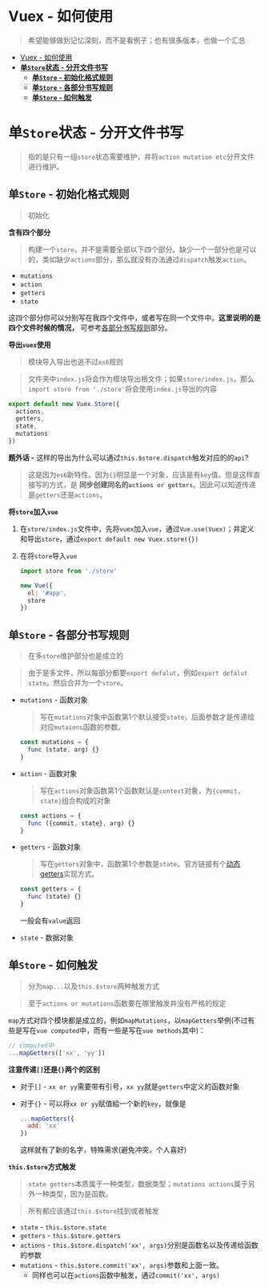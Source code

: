 # Vuex - 如何使用
> 希望能够做到记忆深刻，而不是看例子；也有很多版本，也做一个汇总

<!-- TOC -->

- [Vuex - 如何使用](#vuex---如何使用)
- [**单`Store`状态 - 分开文件书写**](#单store状态---分开文件书写)
  - [**单`Store` - 初始化格式规则**](#单store---初始化格式规则)
  - [**单`Store` - 各部分书写规则**](#单store---各部分书写规则)
  - [**单`Store` - 如何触发**](#单store---如何触发)

<!-- /TOC -->

# **单`Store`状态 - 分开文件书写**

> 指的是只有一组`store`状态需要维护，并将`action mutation etc`分开文件进行维护。

## **单`Store` - 初始化格式规则**

> 初始化

**含有四个部分**

> 构建一个`store`，并不是需要全部以下四个部分。缺少一个一部分也是可以的，类如缺少`actions`部分，那么就没有办法通过`dispatch`触发`action`。

* `mutations`
* `action`
* `getters`
* `state`

这四个部分你可以分别写在我四个文件中，或者写在同一个文件中。**这里说明的是四个文件时候的情况，** 可参考[各部分书写规则](#单store---各部分书写规则)部分。

**导出`vuex`使用**

> 模块导入导出也逃不过`es6`规则

> 文件夹中`index.js`将会作为模块导出根文件；如果`store/index.js`，那么`import store from './store'`将会使用`index.js`导出的内容

```JavaScript
export default new Vuex.Store({
  actions,
  getters,
  state,
  mutations
})
```

**题外话 -** 这样的导出为什么可以通过`this.$store.dispatch`触发对应的的`api`?

> 这是因为`es6`新特性。因为`{}`明显是一个对象，应该是有`key`值。但是这样直接写的方式，是 **同步创建同名的`actions or getters`**。因此可以知道传递是`getters`还是`actions`。

**将`store`加入`vue`**

1. 在`store/index.js`文件中，先将`vuex`加入`vue`，通过`Vue.use(Vuex)`；并定义和导出`store`，通过`export default new Vuex.store({})`
2. 在将`store`导入`vue` 

    ```JavaScript
    import store from './store'
    
    new Vue({
      el: '#app',
      store
    })
    ```

## **单`Store` - 各部分书写规则**

> 在多`store`维护部分也是成立的

> 由于是多文件，所以每部分都要`export defalut`，例如`export defalut state`。然后合并为一个`store`。

* `mutations` - 函数对象

    > 写在`mutations`对象中函数第1个默认接受`state`，后面参数才是传递给对应`mutaions`函数的参数。

    ```JavaScript
    const mutations = {
      func (state, arg) {}
    }
    ```
    
* `action` - 函数对象

    > 写在`actions`对象函数第1个函数默认是`context`对象，为`{commit, state}`组合构成的对象

    ```JavaScript
    const actions = {
      func ({commit, state}, arg) {}
    }
    ```
    
* `getters` - 函数对象

    > 写在`getters`对象中，函数第1个参数是`state`。官方链接有个[动态getters](https://vuex.vuejs.org/guide/getters.html)实现方式。

    ```JavaScript
    const getters = {
      func (state) {} 
    }
    ```
    一般会有`value`返回
    
* `state` - 数据对象

## **单`Store` - 如何触发**

> 分为`map...`以及`this.$store`两种触发方式

> 至于`actions or mutations`函数要在哪里触发并没有严格的规定

`map`方式对四个模块都是成立的，例如`mapMutations`，以`mapGetters`举例(不过有些是写在`vue computed`中，而有一些是写在`vue methods`其中)：

```JavaScript
// computed中
...mapGetters(['xx', 'yy'])
```

**注意传递`[]`还是`{}`两个的区别**

* 对于`[]` - `xx or yy`需要带有引号，`xx yy`就是`getters`中定义的函数对象
* 对于`{}` - 可以将`xx or yy`赋值給一个新的`key`，就像是

    ```JavaScript
    ...mapGetters({
      add: 'xx'
    })
    ```

    这样就有了新的名字，特殊需求(避免冲突，个人喜好)

**`this.$store`方式触发**

> `state getters`本质属于一种类型，数据类型；`mutations actions`属于另外一种类型，因为是函数。

> 所有都应该通过`this.$store`找到或者触发

* `state` - `this.$store.state`
* `getters` - `this.$store.getters`
* `actions` - `this.$store.dispatch('xx', args)`分别是函数名以及传递给函数的参数
* `mutations` - `this.$store.commit('xx', args)`参数和上面一致。
  * 同样也可以在`actions`函数中触发，通过`commit('xx', args)`